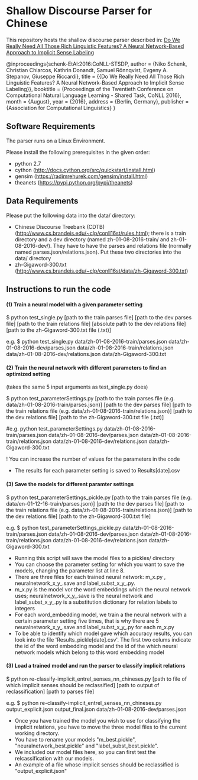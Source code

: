 Shallow Discourse Parser for Chinese
====================================

This repository hosts the shallow discourse parser described in: [Do We Really Need All Those Rich Linguistic Features? A Neural Network-Based Approach to Implicit Sense Labeling](http://www.conll.org/cfp-2016)

@inproceedings{schenk-EtAl:2016:CoNLL-STSDP,
  author    = {Niko Schenk, Christian Chiarcos, Kathrin Donandt, Samuel Rönnqvist, Evgeny A. Stepanov,  Giuseppe Riccardi},
  title     = {{Do We Really Need All Those Rich Linguistic Features? A Neural Network-Based Approach to Implicit Sense Labeling}},
  booktitle = {Proceedings of the Twentieth Conference on Computational Natural Language Learning - Shared Task, CoNLL 2016},
  month     = {August},
  year      = {2016},
  address   = {Berlin, Germany},
  publisher = {Association for Computational Linguistics}
}



## Software Requirements

The parser runs on a Linux Environment.

Please install the following prerequisites in the given order:
- python 2.7
- cython (http://docs.cython.org/src/quickstart/install.html)
- gensim (https://radimrehurek.com/gensim/install.html)
- theanets (https://pypi.python.org/pypi/theanets)


## Data Requirements

Please put the following data into the data/ directory:

- Chinese Discourse Treebank (CDTB) (http://www.cs.brandeis.edu/~clp/conll16st/rules.html); there is a train directory and a dev directory (named zh-01-08-2016-train/ and zh-01-08-2016-dev/). They have to have the parses and relations file (normally named parses.json/relations.json). Put these two directories into the data/ directory 
- zh-Gigaword-300.txt (http://www.cs.brandeis.edu/~clp/conll16st/data/zh-Gigaword-300.txt)



## Instructions to run the code

#### (1) Train a neural model with a given parameter setting

$ python test_single.py [path to the train parses file] [path to the dev parses file] [path to the train relations file] [absolute path to the dev relations file] [path to the  zh-Gigaword-300.txt file (.txt)]

e.g. $ python test_single.py data/zh-01-08-2016-train/parses.json data/zh-01-08-2016-dev/parses.json data/zh-01-08-2016-train/relations.json data/zh-01-08-2016-dev/relations.json data/zh-Gigaword-300.txt

#### (2) Train the neural network with different parameters to find an optimized setting

(takes the same 5 input arguments as test_single.py does)

$ python test_parameterSettings.py [path to the train parses file (e.g. data/zh-01-08-2016-train/parses.json)] [path to the dev parses file] [path to the train relations file (e.g. data/zh-01-08-2016-train/relations.json)] [path to the dev relations file] [path to the zh-Gigaword-300.txt file (.txt)]

#e.g. python test_parameterSettings.py data/zh-01-08-2016-train/parses.json data/zh-01-08-2016-dev/parses.json data/zh-01-08-2016-train/relations.json data/zh-01-08-2016-dev/relations.json data/zh-Gigaword-300.txt

! You can increase the number of values for the parameters in the code
- The results for each parameter setting is saved to Results[date].csv

#### (3) Save the models for different paramter settings

$ python test_parameterSettings_pickle.py [path to the train parses file (e.g. data/en-01-12-16-train/parses.json)] [path to the dev parses file] [path to the train relations file (e.g. data/zh-01-08-2016-train/relations.json)] [path to the dev relations file] [path to the zh-Gigaword-300.txt file]

e.g. $ python test_parameterSettings_pickle.py data/zh-01-08-2016-train/parses.json data/zh-01-08-2016-dev/parses.json data/zh-01-08-2016-train/relations.json data/zh-01-08-2016-dev/relations.json data/zh-Gigaword-300.txt

- Running this script will save the model files to a pickles/ directory
- You can choose the parameter setting for which you want to save the models, changing the parameter list at line 8.
- There are three files for each trained neural network: m_x.py , neuralnetwork_x_y_.save and label_subst_x_y_.py.
- m_x.py is the model vor the word embeddings which the neural network uses; neuralnetwork_x_y_.save is the neural network and label_subst_x_y_.py is a substitution dictionary for relation labels to integers
- For each word_embedding model, we train a the neural network with a certain parameter setting five times, that is why there are 5 neuralnetwork_x_y_.save and label_subst_x_y_.py for each m_x.py
- To be able to identify which model gave which accuracy results, you can look into the file 'Results_pickle[date].csv'. The first two colums indicate the id of the word embedding model and the id of the which neural network models which belong to this word embedding model


#### (3) Load a trained model and run the parser to classify implicit relations

$ python re-classify-implicit_entrel_senses_nn_chineses.py [path to file of which implicit senses should be reclassified] [path to output of reclassification] [path to parses file]

e.g. $ python re-classify-implicit_entrel_senses_nn_chineses.py output_explicit.json output_final.json data/zh-01-08-2016-dev/parses.json

- Once you have trained the model you wish to use for classifying the implicit relations, you have to move the three model files to the current working directory.
- You have to rename your models "m_best.pickle", "neuralnetwork_best.pickle" and "label_subst_best.pickle".
- We included our model files here, so you can first test the relcassification with our models. 
- An example of a file whose implicit senses should be reclassified is "output_explicit.json"
